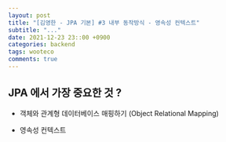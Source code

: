 ```yaml
---
layout: post
title: "[김영한 - JPA 기본] #3 내부 동작방식 - 영속성 컨텍스트"
subtitle: "..."
date: 2021-12-23 23::00 +0900
categories: backend
tags: wooteco
comments: true
---
```


## JPA 에서 가장 중요한 것 ?

- 객체와 관계형 데이터베이스 매핑하기 (Object Relational Mapping)

- 영속성 컨텍스트
